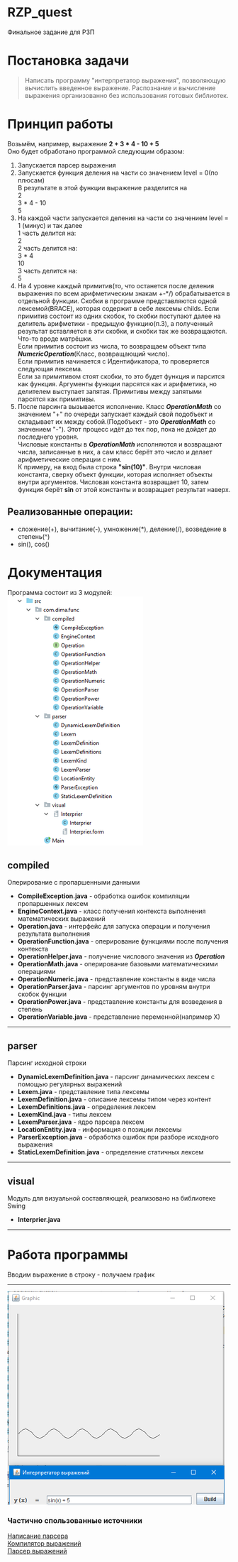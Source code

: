 # RZP_quest
Финальное задание для РЗП

# Постановка задачи
> Написать программу "интерпретатор выражения", позволяющую вычислить введенное выражение. Распознание и вычисление выражения организованно без использования готовых библиотек.

# Принцип работы
Возьмём, например, выражение **2 + 3 * 4 - 10 + 5**  
Оно будет обработано программой следующим образом:  
1.	Запускается парсер выражения  
2.	Запускается функция деления на части со значением level = 0(по плюсам)  
В результате в этой функции выражение разделится на  
2  
3 * 4 - 10  
5  
3.	На каждой части запускается деления на части со значением level = 1 (минус) и так далее  
1 часть делится на:  
2  
2 часть делится на:  
3 * 4  
10  
3 часть делится на:  
5  
4.	На 4 уровне каждый примитив(то, что останется после деления выражения по всем арифметическим знакам +-*/) обрабатывается в отдельной функции. Скобки в программе представляются одной лексемой(BRACE), которая содержит в себе лексемы childs. Если примитив состоит из одних скобок, то скобки поступают далее на делитель арифметики - предыщую функцию(п.3), а полученный результат вставляется в эти скобки, и скобки так же возвращаются. Что-то вроде матрёшки.  
Если примитив состоит из числа, то возвращаем объект типа ***NumericOperation***(Класс, возвращающий число).  
Если примитив начинается с Идентификатора, то проверяется следующая лексема.  
Если за примитивом стоят скобки, то это будет функция и парсится как функция. Аргументы функции парсятся как и арифметика, но делителем выступает запятая. Примитивы между запятыми парсятся как примитивы.
5.	После парсинга вызывается исполнение. Класс ***OperationMath*** со значением "+" по очереди запускает каждый свой подобъект и складывает их между собой.(Подобъект - это ***OperationMath*** со значением "-"). Этот процесс идёт до тех пор, пока не дойдет до последнего уровня.  
Числовые константы в  ***OperationMath*** исполняются и возвращают числа, записанные в них, а сам класс берёт это число и делает арифметические операции с ним.  
К примеру, на вход была строка **"sin(10)"**. Внутри числовая константа, сверху объект функции, которая исполняет объекты внутри аргументов. Числовая константа возвращает 10, затем функция берёт **sin** от этой константы и возвращает результат наверх.  
## Реализованные операции:
- сложение(+), вычитание(-), умножение(*), деление(/), возведение в степень(^)
- sin(), cos()

# Документация
Программа состоит из 3 модулей:  
![Image](structure.png "Структура")  

## compiled  
Оперирование с пропаршенными данными  
- **CompileException.java** - обработка ошибок компиляции пропаршенных лексем
- **EngineContext.java** - класс получения контекста выполнения математических выражений
- **Operation.java** - интерфейс для запуска операции и получения результата выполнения
- **OperationFunction.java** - оперирование функциями после получения контекста 
- **OperationHelper.java** - получение числового значения из ***Operation***
- **OperationMath.java** - оперирование базовыми математическими операциями
- **OperationNumeric.java** - представление константы в виде числа
- **OperationParser.java** - парсинг аргументов по уровням внутри скобок функции
- **OperationPower.java** - представление константы для возведения в степень
- **OperationVariable.java** - представление переменной(например Х)
____
## parser  
Парсинг исходной строки  
- **DynamicLexemDefinition.java** - парсинг динамических лексем с помощью регулярных выражений
- **Lexem.java** - представление типа лексемы
- **LexemDefinition.java** - описание лексемы типом через контент 
- **LexemDefinitions.java** - определения лексем
- **LexemKind.java** - типы лексем
- **LexemParser.java** - ядро парсера лексем
- **LocationEntity.java** - информация о позиции лексемы
- **ParserException.java** - обработка ошибок при разборе исходного выражения
- **StaticLexemDefinition.java** - определение статичных лексем
____
## visual
Модуль для визуальной составляющей, реализовано на библиотеке Swing
- **Interprier.java**
____
 
# Работа программы
Вводим выражение в строку - получаем график
____

![Image](sample.png "Example")

### Частично спользованные источники  
[Написание парсера](https://habrahabr.ru/post/202622/ "Хабр1")  
[Компилятор выражений](https://habrahabr.ru/post/50139/ "Хабр2")  
[Парсер выражений](https://habrahabr.ru/post/50158/ "Хабр3")  